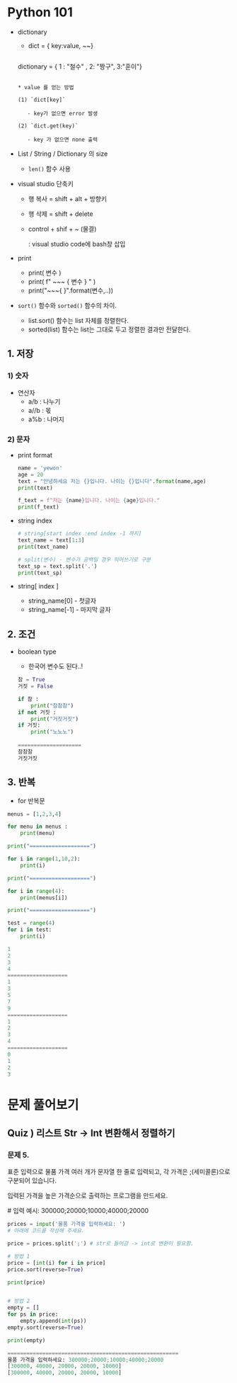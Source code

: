 # Python 101



* dictionary 

  * dict = { key:value, ~~}

    ```python
  dictionary = { 1 : "철수" , 2: "짱구", 3:"훈이"}
    ```

  * value 를 얻는 방법

    (1) `dict[key]`

    ​	- key가 없으면 error 발생
  
    (2) `dict.get(key)`
  
    ​	- key 가 없으면 none 출력

* List / String / Dictionary 의 size 
  * `len()`  함수 사용

* visual studio 단축키 
  * 행 복사 = shift + alt + 방향키
  * 행 삭제 = shift + delete 
  
  * control + shif + ~  (물결) 
  
    : visual studio code에 bash창 삽입

* print 
  - print( 변수 )
  - print( f" ~~~ { 변수 } " )
  - print("~~~{ }".format(변수,..))

* `sort()` 함수와 `sorted()` 함수의 차이.
  * list.sort() 함수는 list 자체를 정렬한다.
  * sorted(list) 함수는 list는 그대로 두고 정렬한 결과만 전달한다.



## 1. 저장

### 	1) 숫자

- 연산자 
  - a/b : 나누기
  - a//b : 몫
  - a%b : 나머지



### 2) 문자

* print format

  ```python
  name = 'yewon'
  age = 20
  text = "안녕하세요 저는 {}입니다. 나이는 {}입니다".format(name,age)
  print(text)
  
  f_text = f"저는 {name}입니다. 나이는 {age}입니다."
  print(f_text)
  ```

* string index

  ```python
  # string[start index :end index -1 까지]
  text_name = text[1:3]
  print(text_name)
  
  # split(변수) - 변수가 공백일 경우 띄어쓰기로 구분 
  text_sp = text.split('.')
  print(text_sp)
  ```

* string[ index ]

  * string_name[0] - 첫글자
  * string_name[-1] - 마지막 글자

## 2. 조건

* boolean type

  * 한국어 변수도 된다..! 

  ```python
  참 = True
  거짓 = False
  
  if 참 :
      print("참참참")
  if not 거짓 :
      print("거짓거짓")
  if 거짓:
      print("노노노")
      
  ====================
  참참참
  거짓거짓
  ```





## 3. 반복

* for 반복문

```python
menus = [1,2,3,4]

for menu in menus :
    print(menu)

print("===================")

for i in range(1,10,2):
    print(i)

print("===================")

for i in range(4):
    print(menus[i])

print("===================")

test = range(4)
for i in test:
    print(i)
```

```python
1
2
3
4
===================
1
3
5
7
9
===================
1
2
3
4
===================
0
1
2
3
```



# 문제 풀어보기

## Quiz ) 리스트 Str -> Int 변환해서 정렬하기

### 문제 5.

표준 입력으로 물품 가격 여러 개가 문자열 한 줄로 입력되고, 각 가격은 ;(세미콜론)으로 구분되어 있습니다.

입력된 가격을 높은 가격순으로 출력하는 프로그램을 만드세요.

\# 입력 예시: 300000;20000;10000;40000;20000

```python
prices = input('물품 가격을 입력하세요: ')
# 아래에 코드를 작성해 주세요.

price = prices.split(';') # str로 들어감 -> int로 변환이 필요함.

# 방법 1
price = [int(i) for i in price]
price.sort(reverse=True)

print(price)


# 방법 2
empty = []
for ps in price:
    empty.append(int(ps))
empty.sort(reverse=True)

print(empty)

======================================================
물품 가격을 입력하세요: 300000;20000;10000;40000;20000
[300000, 40000, 20000, 20000, 10000]
[300000, 40000, 20000, 20000, 10000]
```



